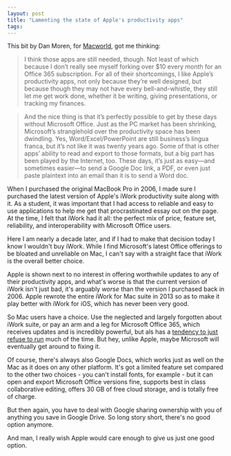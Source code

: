 ```yaml
---
layout: post
title: "Lamenting the state of Apple's productivity apps"
tags:
---
```

This bit by Dan Moren, for [Macworld](http://www.macworld.com/article/2988867/software-productivity/are-apples-productivity-apps-nearing-their-expiration-dates.html), got me thinking:

> I think those apps are still needed, though. Not least of which because I don’t really see myself forking over $10 every month for an Office 365 subscription. For all of their shortcomings, I like Apple’s productivity apps, not only because they’re well designed, but because though they may not have every bell-and-whistle, they still let me get work done, whether it be writing, giving presentations, or tracking my finances. 

> And the nice thing is that it’s perfectly possible to get by these days without Microsoft Office. Just as the PC market has been shrinking, Microsoft’s stranglehold over the productivity space has been dwindling. Yes, Word/Excel/PowerPoint are still business’s lingua franca, but it’s not like it was twenty years ago. Some of that is other apps’ ability to read and export to those formats, but a big part has been played by the Internet, too. These days, it’s just as easy—and sometimes easier—to send a Google Doc link, a PDF, or even just paste plaintext into an email than it is to send a Word doc. 

When I purchased the original MacBook Pro in 2006, I made sure I purchased the latest version of Apple's iWork productivity suite along with it. As a student, it was important that I had access to reliable and easy to use applications to help me get that procrastinated essay out on the page. At the time, I felt that iWork had it all: the perfect mix of price, feature set, reliability, and interoperability with Microsoft Office users.

Here I am nearly a decade later, and if I had to make that decision today I know I wouldn't buy iWork. While I find Microsoft's latest Office offerings to be bloated and unreliable on Mac, I can't say with a straight face that iWork is the overall better choice. 

Apple is shown next to no interest in offering worthwhile updates to any of their productivity apps, and what's worse is that the current version of iWork isn't just bad, it's  arguably <i>worse</i> than the version I purchased back in 2006. Apple rewrote the entire iWork for Mac suite in 2013 so as to make it play better with iWork for iOS, which has never been very good.

So Mac users have a choice. Use the neglected and largely forgotten about iWork suite, or pay an arm and a leg for Microsoft Office 365, which receives updates and is incredibly powerful, but als has a [tendency to just refuse to run](http://www.digitaltrends.com/computing/office-2016-is-having-trouble-staying-alive-on-el-capitan/) much of the time. But hey, unlike Apple, maybe Microsoft will eventually get around to fixing it.

Of course, there's always also Google Docs, which works just as well on the Mac as it does on any other platform. It's got a limited feature set compared to the other two choices - you can't install fonts, for example - but it can open and export Microsoft Office versions fine, supports best in class collaborative editing, offers 30 GB of free cloud storage, and is totally free of charge.

But then again, you have to deal with Google sharing ownership with you of anything you save in Google Drive. So long story short, there's no good option anymore.

And man, I really wish Apple would care enough to give us just one good option.